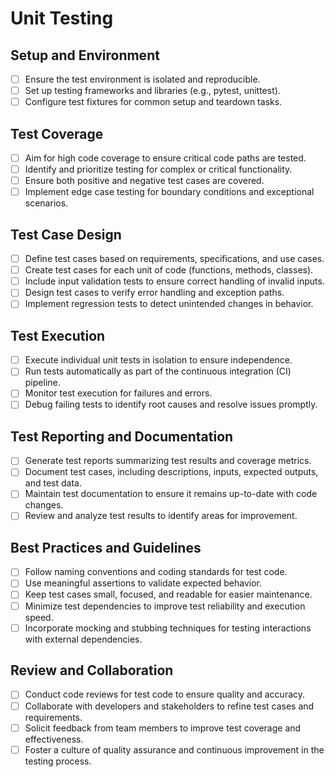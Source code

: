 # Unit Testing

## Setup and Environment

- [ ] Ensure the test environment is isolated and reproducible.
- [ ] Set up testing frameworks and libraries (e.g., pytest, unittest).
- [ ] Configure test fixtures for common setup and teardown tasks.

## Test Coverage

- [ ] Aim for high code coverage to ensure critical code paths are tested.
- [ ] Identify and prioritize testing for complex or critical functionality.
- [ ] Ensure both positive and negative test cases are covered.
- [ ] Implement edge case testing for boundary conditions and exceptional scenarios.

## Test Case Design

- [ ] Define test cases based on requirements, specifications, and use cases.
- [ ] Create test cases for each unit of code (functions, methods, classes).
- [ ] Include input validation tests to ensure correct handling of invalid inputs.
- [ ] Design test cases to verify error handling and exception paths.
- [ ] Implement regression tests to detect unintended changes in behavior.

## Test Execution

- [ ] Execute individual unit tests in isolation to ensure independence.
- [ ] Run tests automatically as part of the continuous integration (CI) pipeline.
- [ ] Monitor test execution for failures and errors.
- [ ] Debug failing tests to identify root causes and resolve issues promptly.

## Test Reporting and Documentation

- [ ] Generate test reports summarizing test results and coverage metrics.
- [ ] Document test cases, including descriptions, inputs, expected outputs, and test data.
- [ ] Maintain test documentation to ensure it remains up-to-date with code changes.
- [ ] Review and analyze test results to identify areas for improvement.

## Best Practices and Guidelines

- [ ] Follow naming conventions and coding standards for test code.
- [ ] Use meaningful assertions to validate expected behavior.
- [ ] Keep test cases small, focused, and readable for easier maintenance.
- [ ] Minimize test dependencies to improve test reliability and execution speed.
- [ ] Incorporate mocking and stubbing techniques for testing interactions with external dependencies.

## Review and Collaboration

- [ ] Conduct code reviews for test code to ensure quality and accuracy.
- [ ] Collaborate with developers and stakeholders to refine test cases and requirements.
- [ ] Solicit feedback from team members to improve test coverage and effectiveness.
- [ ] Foster a culture of quality assurance and continuous improvement in the testing process.
